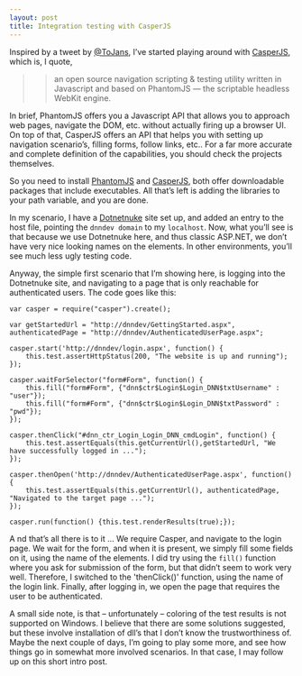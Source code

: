 ```yaml
---
layout: post
title: Integration testing with CasperJS
---
```

[1]: http://casperjs.org
[2]: http://phantomjs.org/

Inspired by a tweet by [@ToJans](http://github.com/tojans), I’ve started playing around with [CasperJS][1], which is, I quote, 
>>an open source navigation scripting & testing utility written in Javascript and based on PhantomJS — the scriptable headless WebKit engine. 

In brief, PhantomJS offers you a Javascript API that allows you to approach web pages, navigate the DOM, etc. without actually firing up a browser UI. On top of that, CasperJS offers an API that helps you with setting up navigation scenario’s, filling forms, follow links, etc.. For a far more accurate and complete definition of the capabilities, you should check the projects themselves.

So you need to install [PhantomJS][2] and [CasperJS][2], both offer downloadable packages that include executables. All that’s left is adding the libraries to your path variable, and you are done.

In my scenario, I have a [Dotnetnuke](http://www.dnnsoftware.com/) site set up, and added an entry to the host file, pointing the `dnndev domain` to my `localhost`. Now, what you’ll see is that because we use Dotnetnuke here, and thus classic ASP.NET, we don’t have very nice looking names on the elements. In other environments, you’ll see much less ugly testing code.

Anyway, the simple first scenario that I’m showing here, is logging into the Dotnetnuke site, and navigating to a page that is only reachable for authenticated users. The code goes like this:

	var casper = require("casper").create();
	 
	var getStartedUrl = "http://dnndev/GettingStarted.aspx", authenticatedPage = "http://dnndev/AuthenticatedUserPage.aspx";
	 
	casper.start('http://dnndev/login.aspx', function() {
	    this.test.assertHttpStatus(200, "The website is up and running");
	});
	 
	casper.waitForSelector("form#Form", function() {
	    this.fill("form#Form", {"dnn$ctr$Login$Login_DNN$txtUsername" : "user"});
	    this.fill("form#Form", {"dnn$ctr$Login$Login_DNN$txtPassword" : "pwd"});
	});
	 
	casper.thenClick("#dnn_ctr_Login_Login_DNN_cmdLogin", function() {
	    this.test.assertEquals(this.getCurrentUrl(),getStartedUrl, "We have successfully logged in ...");
	});
	 
	casper.thenOpen('http://dnndev/AuthenticatedUserPage.aspx', function(){
	    this.test.assertEquals(this.getCurrentUrl(), authenticatedPage, "Navigated to the target page ...");
	});
	 
	casper.run(function() {this.test.renderResults(true);});
A
nd that’s all there is to it … We require Casper, and navigate to the login page. We wait for the form, and when it is present, we simply fill some fields on it, using the name of the elements. I did try using the `fill()` function where you ask for submission of the form, but that didn’t seem to work very well. Therefore, I switched to the 'thenClick()' function, using the name of the login link. Finally, after logging in, we open the page that requires the user to be authenticated.

A small side note, is that – unfortunately – coloring of the test results is not supported on Windows. I believe that there are some solutions suggested, but these involve installation of dll’s that I don’t know the trustworthiness of.
Maybe the next couple of days, I’m going to play some more, and see how things go in somewhat more involved scenarios. In that case, I may follow up on this short intro post.